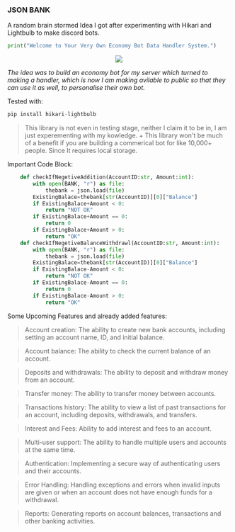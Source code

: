 ### JSON BANK
A random brain stormed Idea I got after experimenting with Hikari and Lightbulb to make discord bots. 
```python
print("Welcome to Your Very Own Economy Bot Data Handler System.")
```
<div align="center">
    <img src="https://cdn-wordpress-info.futurelearn.com/wp-content/uploads/how-does-the-economy-work-606x303.jpg.webp">
</div>

*The idea was to build an economy bot for my server which turned to making a handler, which is now I am making avilable to public so that they can use it as well, to personalise their own bot.*


Tested with:
```python
pip install hikari-lightbulb
```
>This library is not even in testing stage, neither I claim it to be in, I am just experementing with my kowledge. + This library won't be much of a benefit if you are building a commerical bot for like 10,000+ people. Since It requires local storage. 


Important Code Block:

```python
    def checkIfNegetiveAddition(AccountID:str, Amount:int):
        with open(BANK, "r") as file:
            thebank = json.load(file)
        ExistingBalace=thebank[str(AccountID)][0]["Balance"]
        if ExistingBalace+Amount < 0:
            return "NOT OK"
        if ExistingBalace+Amount == 0:
            return 0
        if ExistingBalace+Amount > 0:
            return "OK"
    def checkIfNegetiveBalanceWithdrawl(AccountID:str, Amount:int):
        with open(BANK, "r") as file:
            thebank = json.load(file)
        ExistingBalace=thebank[str(AccountID)][0]["Balance"]
        if ExistingBalace-Amount < 0:
            return "NOT OK"
        if ExistingBalace-Amount == 0:
            return 0
        if ExistingBalace-Amount > 0:
            return "OK"
```
Some Upcoming Features and already added features:

>Account creation: The ability to create new bank accounts, including setting an account name, ID, and initial balance.

>Account balance: The ability to check the current balance of an account.

>Deposits and withdrawals: The ability to deposit and withdraw money from an account.

>Transfer money: The ability to transfer money between accounts.

>Transactions history: The ability to view a list of past transactions for an account, including deposits, withdrawals, and transfers.

>Interest and Fees: Ability to add interest and fees to an account.

>Multi-user support: The ability to handle multiple users and accounts at the same time.

>Authentication: Implementing a secure way of authenticating users and their accounts.

>Error Handling: Handling exceptions and errors when invalid inputs are given or when an account does not have enough funds for a withdrawal.

>Reports: Generating reports on account balances, transactions and other banking activities.
